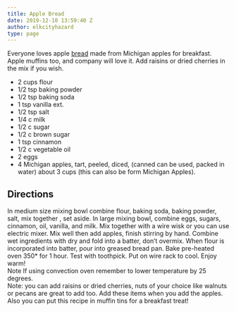 ```yaml
---
title: Apple Bread
date: 2019-12-10 13:59:40 Z
author: elkcityhazard
type: page
---
```


Everyone loves apple [bread][1] made from Michigan apples for breakfast. Apple muffins too, and company will love it. Add raisins or dried cherries in the mix if you wish.

  * 2 cups flour
  * 1/2 tsp baking powder
  * 1/2 tsp baking soda
  * 1 tsp vanilla ext.
  * 1/2 tsp salt
  * 1/4 c milk
  * 1/2 c sugar
  * 1/2 c brown sugar
  * 1 tsp cinnamon
  * 1/2 c vegetable oil
  * 2 eggs
  * 4 Michigan apples, tart, peeled, diced, (canned can be used, packed in water) about 3 cups (this can also be form Michigan Apples).

## Directions

In medium size mixing bowl combine flour, baking soda, baking powder, salt, mix together , set aside. In large mixing bowl, combine eggs, sugars, cinnamon, oil, vanilla, and milk. Mix together with a wire wisk or you can use electric mixer. Mix well then add apples, finish stirring by hand. Combine wet ingredients with dry and fold into a batter, don&#8217;t overmix. When flour is incorporated into batter, pour into greased bread pan. Bake pre-heated oven 350* for 1 hour. Test with toothpick. Put on wire rack to cool. Enjoy warm!  
Note If using convection oven remember to lower temperature by 25 degrees.  
Note: you can add raisins or dried cherries, nuts of your choice like walnuts or pecans are great to add too. Add these items when you add the apples. Also you can put this recipe in muffin tins for a breakfast treat!

 [1]: /wordpress/easy-bread-recipes/